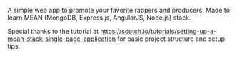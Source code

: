 A simple web app to promote your favorite rappers and producers. Made to learn MEAN (MongoDB, Express.js, AngularJS, Node.js) stack. 

Special thanks to the tutorial at https://scotch.io/tutorials/setting-up-a-mean-stack-single-page-application for basic project structure and setup tips.